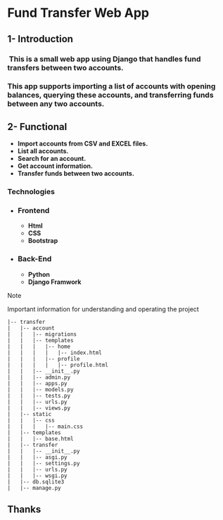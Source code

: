 # Fund Transfer Web App


## 1- Introduction

### ‭ This is a small web app using Django that handles fund transfers between two accounts.
### This app‬ supports importing a list of accounts with opening balances, querying these accounts, and‬ transferring funds between any two accounts.

## 2- Functional
  - **Import accounts from CSV and EXCEL files.**
  - **List all accounts.‬**
  - **Search for an account.‬**
  - **Get account information.‬**
  - **Transfer funds between two accounts.‬**

### Technologies
  - ### Frontend
     - **Html**
     - **CSS**
     - **Bootstrap**
  - ### Back-End
     - **Python**
     - **Django Framwork**

> [!NOTE]
> Important information for understanding and operating the project


    |-- transfer
    |   |-- account
    |   |   |-- migrations
    |   |   |-- templates
    |   |   |   |-- home
    |   |   |   |   |-- index.html
    |   |   |   |-- profile
    |   |   |   |   |-- profile.html
    |   |   |-- __init__.py
    |   |   |-- admin.py
    |   |   |-- apps.py
    |   |   |-- models.py
    |   |   |-- tests.py
    |   |   |-- urls.py
    |   |   |-- views.py
    |   |-- static
    |   |   |-- css
    |   |   |   |-- main.css
    |   |-- templates
    |   |   |-- base.html
    |   |-- transfer
    |   |   |-- __init__.py
    |   |   |-- asgi.py
    |   |   |-- settings.py
    |   |   |-- urls.py
    |   |   |-- wsgi.py
    |   |-- db.sqlite3
    |   |-- manage.py

## Thanks

